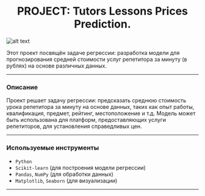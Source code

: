 # <center> **PROJECT: Tutors Lessons Prices Prediction.**

![alt text](header.png)

Этот проект посвящён задаче регрессии: разработка модели для прогнозирования средней стоимости услуг репетитора за минуту (в рублях) на основе различных данных.

---

### **Описание**
Проект решает задачу регрессии: предсказать среднюю стоимость урока репетитора за минуту на основе данных, таких как опыт работы, квалификация, предмет, рейтинг, местоположение и т.д. Модель может быть использована для платформ, предоставляющих услуги репетиторов, для установления справедливых цен.

---

### **Используемые инструменты**
- `Python`
- `Scikit-learn` (для построения модели регрессии)
- `Pandas`, `NumPy` (для обработки данных)
- `Matplotlib`, `Seaborn` (для визуализации)

---